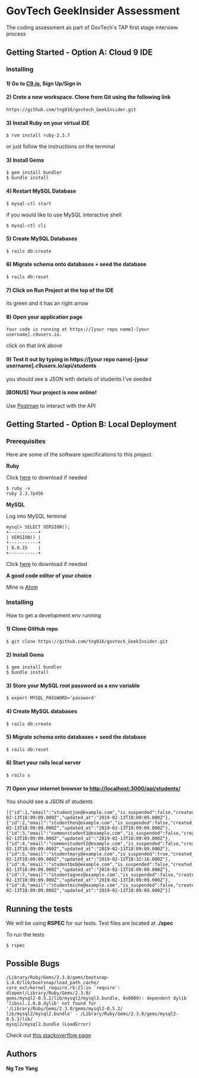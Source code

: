 # GovTech GeekInsider Assessment

The coding assessment as part of GovTech's TAP first stage interview process

## Getting Started - Option A: Cloud 9 IDE

### Installing

#### 1) Go to [C9.io](https://c9.io/), Sign Up/Sign in

#### 2) Crete a new workspace. Clone from Git using the following link
```
https://github.com/tng016/govtech_GeekInsider.git
```

#### 3) Install Ruby on your virtual IDE
```
$ rvm install ruby-2.3.7
```
or just follow the instructions on the terminal

#### 3) Install Gems
```
$ gem install bundler
$ bundle install
```

#### 4) Restart MySQL Database
```
$ mysql-ctl start
```
if you would like to use MySQL interactive shell
```
$ mysql-ctl cli
```

#### 5) Create MySQL Databases
```
$ rails db:create
```

#### 6) Migrate schema onto databases + seed the database
```
$ rails db:reset
```

#### 7) Click on Run Project at the top of the IDE
its green and it has an right arrow

#### 8) Open your application page
```
Your code is running at https://[your repo name]-[your username].c9users.io.
```
click on that link above

#### 9) Test it out by typing in https://[your repo name]-[your username].c9users.io/api/students
you should see a JSON with details of students I've seeded

#### [BONUS] Your project is now online!
Use [Postman](https://www.getpostman.com/) to interact with the API

## Getting Started - Option B: Local Deployment

### Prerequisites

Here are some of the software specifications to this project:

**Ruby**

Click [here](https://rubyinstaller.org/downloads/) to download if needed
```
$ ruby -v
ruby 2.3.7p456
```

**MySQL**

Log into MySQL terminal
```
mysql> SELECT VERSION();
+-----------+
| VERSION() |
+-----------+
| 8.0.15    |
+-----------+
```
Click [here](https://www.mysql.com/downloads/) to download if needed

**A good code editor of your choice**

Mine is [Atom](https://atom.io/)

### Installing

How to get a development env running

#### 1) Clone GitHub repo
```
$ git clone https://github.com/tng016/govtech_GeekInsider.git
```

#### 2) Install Gems
```
$ gem install bundler
$ bundle install
```

#### 3) Store your MySQL root password as a env variable
```
$ export MYSQL_PASSWORD='password'
```

#### 4) Create MySQL databases
```
$ rails db:create
```

#### 5) Migrate schema onto databases + seed the database
```
$ rails db:reset
```

#### 6) Start your rails local server
```
$ rails s
```

#### 7) Open your internet browser to [http://localhost:3000/api/students/](http://localhost:3000/api/students/)
You should see a JSON of students
```
[{"id":1,"email":"studentjon@example.com","is_suspended":false,"created_at":"2019-02-13T18:09:09.000Z","updated_at":"2019-02-13T18:09:09.000Z"},{"id":2,"email":"studenthon@example.com","is_suspended":false,"created_at":"2019-02-13T18:09:09.000Z","updated_at":"2019-02-13T18:09:09.000Z"},{"id":3,"email":"commonstudent1@example.com","is_suspended":false,"created_at":"2019-02-13T18:09:09.000Z","updated_at":"2019-02-13T18:09:09.000Z"},{"id":4,"email":"commonstudent2@example.com","is_suspended":false,"created_at":"2019-02-13T18:09:09.000Z","updated_at":"2019-02-13T18:09:09.000Z"},{"id":5,"email":"studentmary@example.com","is_suspended":true,"created_at":"2019-02-13T18:09:09.000Z","updated_at":"2019-02-13T18:32:16.000Z"},{"id":6,"email":"studentbob@example.com","is_suspended":false,"created_at":"2019-02-13T18:09:09.000Z","updated_at":"2019-02-13T18:09:09.000Z"},{"id":7,"email":"studentagnes@example.com","is_suspended":false,"created_at":"2019-02-13T18:09:09.000Z","updated_at":"2019-02-13T18:09:09.000Z"},{"id":8,"email":"studentmiche@example.com","is_suspended":false,"created_at":"2019-02-13T18:09:09.000Z","updated_at":"2019-02-13T18:09:09.000Z"}]
```

## Running the tests

We will be using **RSPEC** for our tests.
Test files are located at **./spec**

To run the tests
```
$ rspec
```

## Possible Bugs

```
/Library/Ruby/Gems/2.3.0/gems/bootsnap-1.4.0/lib/bootsnap/load_path_cache/
core_ext/kernel_require.rb:21:in `require': dlopen(/Library/Ruby/Gems/2.3.0/
gems/mysql2-0.5.2/lib/mysql2/mysql2.bundle, 0x0009): dependent dylib
'libssl.1.0.0.dylib' not found for '/Library/Ruby/Gems/2.3.0/gems/mysql2-0.5.2/
lib/mysql2/mysql2.bundle' - /Library/Ruby/Gems/2.3.0/gems/mysql2-0.5.2/lib/
mysql2/mysql2.bundle (LoadError)
```

Check out [this stackoverflow page](https://stackoverflow.com/questions/51264240/rake-dbmigrate-error-with-mysql2-gem-library-not-loaded-libssl-1-0-0-dylib)

## Authors

**Ng Tze Yang**
